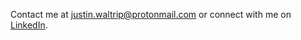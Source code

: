 
Contact me at justin.waltrip@protonmail.com or connect with me on <a href="https://www.linkedin.com/in/justin-waltrip-53082b17b/" target="_blank">LinkedIn</a>.
